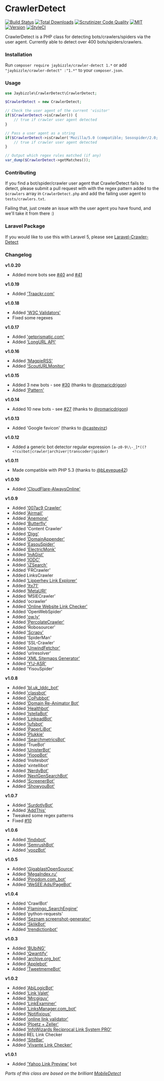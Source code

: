 CrawlerDetect
=======
[![Build Status](https://img.shields.io/travis/JayBizzle/Crawler-Detect/master.svg?style=flat-square)](https://travis-ci.org/JayBizzle/Crawler-Detect) [![Total Downloads](https://img.shields.io/packagist/dt/JayBizzle/Crawler-Detect.svg?style=flat-square)](https://packagist.org/packages/jaybizzle/crawler-detect)
[![Scrutinizer Code Quality](https://img.shields.io/scrutinizer/g/JayBizzle/Crawler-Detect.svg?style=flat-square)](https://scrutinizer-ci.com/g/JayBizzle/Crawler-Detect/?branch=master) [![MIT](https://img.shields.io/badge/license-MIT-ff69b4.svg?style=flat-square)](https://github.com/JayBizzle/Crawler-Detect) [![Version](https://img.shields.io/packagist/v/jaybizzle/Crawler-Detect.svg?style=flat-square)](https://packagist.org/packages/jaybizzle/crawler-detect) [![StyleCI](https://styleci.io/repos/32755917/shield)](https://styleci.io/repos/32755917)

CrawlerDetect is a PHP class for detecting bots/crawlers/spiders via the user agent. Currently able to detect over 400 bots/spiders/crawlers.

### Installation
Run `composer require jaybizzle/crawler-detect 1.*` or add `"jaybizzle/crawler-detect" :"1.*"` to your `composer.json`.

### Usage
```PHP
use Jaybizzle\CrawlerDetect\CrawlerDetect;

$CrawlerDetect = new CrawlerDetect;

// Check the user agent of the current 'visitor'
if($CrawlerDetect->isCrawler()) {
	// true if crawler user agent detected
}

// Pass a user agent as a string
if($CrawlerDetect->isCrawler('Mozilla/5.0 (compatible; Sosospider/2.0; +http://help.soso.com/webspider.htm)')) {
	// true if crawler user agent detected
}

// Output which regex rules matched (if any)
var_dump($CrawlerDetect->getMatches());
```

### Contributing
If you find a bot/spider/crawler user agent that CrawlerDetect fails to detect, please submit a pull request with with the regex pattern added to the `$crawlers` array in `CrawlerDetect.php` and add the failing user agent to `tests/crawlers.txt`.

Failing that, just create an issue with the user agent you have found, and we'll take it from there :)

### Laravel Package
If you would like to use this with Laravel 5, please see [Laravel-Crawler-Detect](https://github.com/JayBizzle/Laravel-Crawler-Detect)

### Changelog
**v1.0.20**
 - Added more bots see [#40](https://github.com/JayBizzle/Crawler-Detect/pull/40) and [#41](https://github.com/JayBizzle/Crawler-Detect/pull/41)

**v1.0.19**
 - Added ['Traackr.com'](Traackr.com)

**v1.0.18**
 - Added ['W3C Validators'](http://validator.w3.org/services)
 - Fixed some regexes

**v1.0.17**
 - Added ['getprismatic.com'](getprismatic.com)
 - Added ['LongURL API'](http://longurl.org/)

**v1.0.16**
 - Added ['MagpieRSS'](http://magpierss.sourceforge.net/)
 - Added ['ScoutURLMonitor'](https://scoutapp.com/plugin_urls/2-url-monitoring)

**v1.0.15**
 - Added 3 new bots - see [#30](https://github.com/JayBizzle/Crawler-Detect/pull/30) (thanks to [@romaricdrigon](https://github.com/romaricdrigon))
 - Added ['Pattern'](http://www.clips.ua.ac.be/pattern)

**v1.0.14**
 - Added 10 new bots - see [#27](https://github.com/JayBizzle/Crawler-Detect/pull/27) (thanks to [@romaricdrigon](https://github.com/romaricdrigon))

**v1.0.13**
 - Added 'Google favicon' (thanks to [@castevinz](https://github.com/castevinz))

**v1.0.12**
 - Added a generic bot detector regular expression `[a-z0-9\\-_]*((?<!cu)bot|crawler|archiver|transcoder|spider)`

**v1.0.11**
 - Made compatible with PHP 5.3 (thanks to [@bLeveque42](https://github.com/bLeveque42))

**v1.0.10**
 - Added ['CloudFlare-AlwaysOnline'](https://www.cloudflare.com/always-online)

**v1.0.9**
 - Added ['007ac9 Crawler'](http://crawler.007ac9.net/)
 - Added ['Airmail'](http://airmailapp.com/)
 - Added ['Anemone'](http://anemone.rubyforge.org/information-and-examples.html)
 - Added ['Butterfly'](http://labs.topsy.com/butterfly/)
 - Added 'Content Crawler'
 - Added ['Digg'](http://digg.com)
 - Added ['DomainAppender'](http://www.profound.net/domainappender)
 - Added ['EasouSpider'](http://www.easou.com/search/spider.html)
 - Added ['ElectricMonk'](https://www.duedil.com/our-crawler/)
 - Added ['InAGist'](http://inagist.com)
 - Added ['IODC'](http://iodc.co.uk)
 - Added ['iZSearch'](http://izsearch.com/)
 - Added 'FRCrawler'
 - Added LinksCrawler
 - Added ['Lipperhey Link Explorer'](http://links.lipperhey.com/)
 - Added ['ltx71'](http://ltx71.com/)
 - Added ['MetaURI'](http://ltx71.com/)
 - Added 'MSIECrawler'
 - Added 'ocrawler'
 - Added ['Online Website Link Checker'](http://website-link-checker.online-domain-tools.com)
 - Added 'OpenWebSpider'
 - Added ['ow.ly'](http://ow.ly)
 - Added ['PercolateCrawler'](https://percolate.com/)
 - Added 'Robosourcer'
 - Added ['Scrapy'](http://scrapy.org)
 - Added 'SpiderMan'
 - Added 'SSL-Crawler'
 - Added ['UnwindFetchor'](http://www.gnip.com/)
 - Added 'urlresolver'
 - Added ['XML Sitemaps Generator'](https://www.xml-sitemaps.com)
 - Added ['Y!J-ASR'](http://www.yahoo-help.jp/app/answers/detail/p/595/a_id/42716/)
 - Added 'YisouSpider'

**v1.0.8**
 - Added ['bl.uk_lddc_bot'](http://www.bl.uk/aboutus/legaldeposit/websites/websites/faqswebmaster/)
 - Added ['classbot'](http://allclasses.com)
 - Added ['CoPubbot'](http://www.copub.com/bot.php)
 - Added ['Domain Re-Animator Bot'](http://domainreanimator.com)
 - Added ['Healthbot'](http://HealthHaven.com)
 - Added ['IstellaBot'](http://www.tiscali.it/)
 - Added ['LinkpadBot'](http://www.linkpad.ru)
 - Added ['lufsbot'](http://www.lufs.org/bot.html)
 - Added ['PaperLiBot'](http://support.paper.li/entries/20023257-what-is-paper-li)
 - Added ['Plukkie'](http://www.botje.com/plukkie.htm)
 - Added ['SearchmetricsBot'](http://www.searchmetrics.com/en/searchmetrics-bot/)
 - Added 'TrueBot'
 - Added ['UnisterBot'](http://www.unister.de/)
 - Added ['YioopBot'](http://173.13.143.74/bot.php)
 - Added 'Insitesbot'
 - Added 'xintellibot'
 - Added ['NerdyBot'](http://nerdybot.com/)
 - Added ['NextGenSearchBot'](http://www.zoominfo.com/About/misc/NextGenSearchBot.aspx)
 - Added ['ScreenerBot'](http://www.ScreenerBot.com)
 - Added ['ShowyouBot'](http://showyou.com/crawler)

**v1.0.7**
 - Added ['SurdotlyBot'](http://sur.ly/bot.html)
 - Added ['AddThis'](https://www.addthis.com)
 - Tweaked some regex patterns
 - Fixed [#10](https://github.com/JayBizzle/Crawler-Detect/issues/10)

**v1.0.6**
 - Added ['findxbot'](http://www.findxbot.com)
 - Added ['SemrushBot'](http://www.semrush.com/bot.html)
 - Added ['yoozBot'](http://yooz.ir)

**v1.0.5**
 - Added ['GigablastOpenSource'](https://github.com/gigablast/open-source-search-engine)
 - Added ['MegaIndex.ru'](http://megaindex.com/crawler)
 - Added ['Pingdom.com_bot'](http://www.pingdom.com/)
 - Added ['WeSEE:Ads/PageBot'](http://www.wesee.com/bot/)

**v1.0.4**
 - Added 'CrawlBot'
 - Added ['Flamingo_SearchEngine'](http://www.flamingosearch.com/bot)
 - Added 'python-requests'
 - Added ['Seznam screenshot-generator'](http://fulltext.sblog.cz/screenshot/)
 - Added ['SklikBot'](http://napoveda.sklik.cz/)
 - Added ['trendictionbot'](http://www.trendiction.de/bot)

**v1.0.3**
 - Added ['BUbiNG'](http://law.di.unimi.it/BUbiNG.html)
 - Added ['Qwantify'](https://www.qwant.com/)
 - Added ['archive.org_bot'](http://www.archive.org/details/archive.org_bot)
 - Added ['Applebot'](http://www.apple.com/go/applebot)
 - Added ['TweetmemeBot'](http://datasift.com/bot.html)

**v1.0.2**
 - Added ['AbiLogicBot'](http://www.abilogic.com/bot.html)
 - Added ['Link Valet'](http://www.htmlhelp.com/tools/valet/)
 - Added ['Mrcgiguy'](http://www.w3dir.com/cgi-bin)
 - Added ['LinkExaminer'](http://www.analogx.com/contents/download/network/lnkexam/Freeware.htm)
 - Added ['LinksManager.com_bot'](http://www.linksmanager.com/)
 - Added ['Notifixious'](http://notifixio.us)
 - Added ['online link validator'](http://www.dead-links.com/)
 - Added ['Ploetz + Zeller'](http://www.ploetz-zeller.de)
 - Added ['InfoWizards Reciprocal Link System PRO'](http://www.infowizards.com)
 - Added REL Link Checker
 - Added ['SiteBar'](http://sitebar.org/)
 - Added ['Vivante Link Checker'](http://www.vivante.com)

**v1.0.1**
 - Added ['Yahoo Link Preview'](https://help.yahoo.com/kb/mail/yahoo-link-preview-SLN23615.html) bot

_Parts of this class are based on the brilliant [MobileDetect](https://github.com/serbanghita/Mobile-Detect)_
